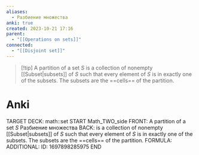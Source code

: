 ```yaml
---
aliases:
  - Разбиение множества
anki: true
created: 2023-10-21 17:16
parent:
  - "[[Operations on sets]]"
connected:
  - "[[Disjoint set]]"
---
```


> [!tip] A partition of a set $S$ 
is a collection of nonempty [[Subset|subsets]] of $S$ such that every element of $S$ is in exactly one of the subsets. 
The subsets are the ==cells== of the partition.

# Anki
TARGET DECK: math::set 
START
Math_TWO_side
FRONT: A partition of a set $S$ 
Разбиение множества
BACK: is a collection of nonempty [[Subset|subsets]] of $S$ such that every element of $S$ is in exactly one of the subsets. 
The subsets are the ==cells== of the partition.
FORMULA: 
ADDITIONAL:
ID: 1697898285975
END




